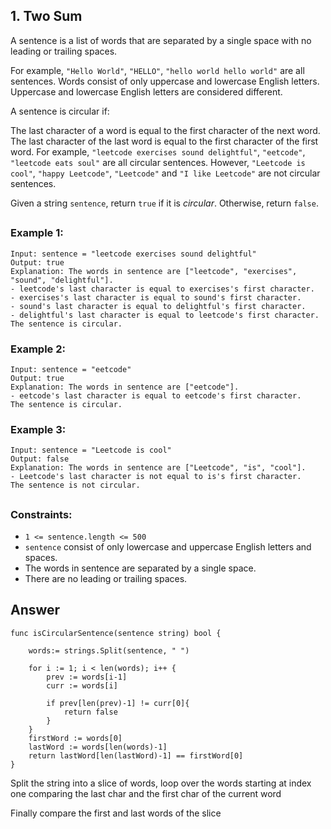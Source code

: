 ## 1. Two Sum

A sentence is a list of words that are separated by a single space with no leading or trailing spaces.

For example, `"Hello World"`, `"HELLO"`, `"hello world hello world"` are all sentences.
Words consist of only uppercase and lowercase English letters. Uppercase and lowercase English letters are considered different.

A sentence is circular if:

The last character of a word is equal to the first character of the next word.
The last character of the last word is equal to the first character of the first word.
For example, `"leetcode exercises sound delightful"`, `"eetcode"`, `"leetcode eats soul"` are all circular sentences. However, `"Leetcode is cool"`, `"happy Leetcode"`, `"Leetcode"` and `"I like Leetcode"` are not circular sentences.

Given a string `sentence`, return `true` if it is *circular*. Otherwise, return `false`.
##

### Example 1:
```
Input: sentence = "leetcode exercises sound delightful"
Output: true
Explanation: The words in sentence are ["leetcode", "exercises", "sound", "delightful"].
- leetcode's last character is equal to exercises's first character.
- exercises's last character is equal to sound's first character.
- sound's last character is equal to delightful's first character.
- delightful's last character is equal to leetcode's first character.
The sentence is circular.
```
### Example 2:
```
Input: sentence = "eetcode"
Output: true
Explanation: The words in sentence are ["eetcode"].
- eetcode's last character is equal to eetcode's first character.
The sentence is circular.
```
### Example 3:
```
Input: sentence = "Leetcode is cool"
Output: false
Explanation: The words in sentence are ["Leetcode", "is", "cool"].
- Leetcode's last character is not equal to is's first character.
The sentence is not circular.
```
##
### Constraints:

- `1 <= sentence.length <= 500`
- `sentence` consist of only lowercase and uppercase English letters and spaces.
- The words in sentence are separated by a single space.
- There are no leading or trailing spaces.


## Answer
```
func isCircularSentence(sentence string) bool {
    
    words:= strings.Split(sentence, " ")

    for i := 1; i < len(words); i++ {
        prev := words[i-1]
        curr := words[i]

        if prev[len(prev)-1] != curr[0]{
            return false
        }
    }
    firstWord := words[0]
    lastWord := words[len(words)-1]
    return lastWord[len(lastWord)-1] == firstWord[0]
}
```

Split the string into a slice of words, loop over the words starting at index one comparing the last char and the first char of the current word

Finally compare the first and last words of the slice 